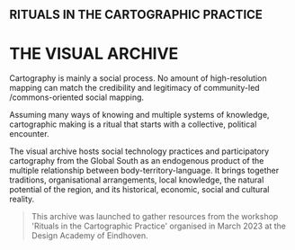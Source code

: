 ## RITUALS IN THE CARTOGRAPHIC PRACTICE

# THE VISUAL ARCHIVE

Cartography is mainly a social process. No amount of high-resolution mapping can match the credibility and legitimacy of community-led /commons-oriented social mapping.

Assuming many ways of knowing and multiple systems of knowledge, cartographic making is a ritual that starts with a collective, political encounter.

The visual archive hosts social technology practices and participatory cartography from the Global South as an endogenous product of the multiple relationship between body-territory-language. It brings together traditions, organisational arrangements, local knowledge, the natural potential of the region, and its historical, economic, social and cultural reality.

> This archive was launched to gather resources from the workshop 'Rituals in the Cartographic Practice' organised in March 2023 at the Design Academy of Eindhoven.
